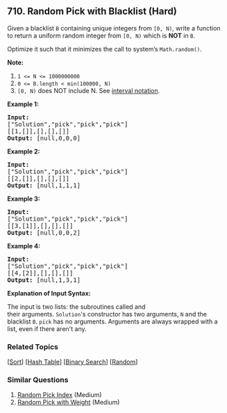 <!--|This file generated by command(leetcode description); DO NOT EDIT.    |-->
<!--+----------------------------------------------------------------------+-->
<!--|@author    Openset <openset.wang@gmail.com>                           |-->
<!--|@link      https://github.com/openset                                 |-->
<!--|@home      https://github.com/openset/leetcode                        |-->
<!--+----------------------------------------------------------------------+-->

## 710. Random Pick with Blacklist (Hard)

<p>Given a blacklist&nbsp;<code>B</code> containing unique integers&nbsp;from <code>[0, N)</code>, write a function to return a uniform random integer from <code>[0, N)</code> which is <strong>NOT</strong>&nbsp;in <code>B</code>.</p>

<p>Optimize it such that it minimizes the call to system&rsquo;s <code>Math.random()</code>.</p>

<p><strong>Note:</strong></p>

<ol>
	<li><code>1 &lt;= N &lt;= 1000000000</code></li>
	<li><code>0 &lt;= B.length &lt; min(100000, N)</code></li>
	<li><code>[0, N)</code>&nbsp;does NOT include N. See <a href="https://en.wikipedia.org/wiki/Interval_(mathematics)" target="_blank">interval notation</a>.</li>
</ol>

<p><strong>Example 1:</strong></p>

<pre>
<strong>Input: 
</strong><span id="example-input-1-1">[&quot;Solution&quot;,&quot;pick&quot;,&quot;pick&quot;,&quot;pick&quot;]
</span><span id="example-input-1-2">[[1,[]],[],[],[]]</span>
<strong>Output: </strong><span id="example-output-1">[null,0,0,0]</span>
</pre>

<p><strong>Example 2:</strong></p>

<pre>
<strong>Input: 
</strong><span id="example-input-2-1">[&quot;Solution&quot;,&quot;pick&quot;,&quot;pick&quot;,&quot;pick&quot;]
</span><span id="example-input-2-2">[[2,[]],[],[],[]]</span>
<strong>Output: </strong><span id="example-output-2">[null,1,1,1]</span>
</pre>

<p><strong>Example 3:</strong></p>

<pre>
<strong>Input: 
</strong><span id="example-input-3-1">[&quot;Solution&quot;,&quot;pick&quot;,&quot;pick&quot;,&quot;pick&quot;]
</span><span id="example-input-3-2">[[3,[1]],[],[],[]]</span>
<strong>Output: </strong><span id="example-output-3">[null,0,0,2]</span>
</pre>

<p><strong>Example 4:</strong></p>

<pre>
<strong>Input: 
</strong><span id="example-input-4-1">[&quot;Solution&quot;,&quot;pick&quot;,&quot;pick&quot;,&quot;pick&quot;]
</span><span id="example-input-4-2">[[4,[2]],[],[],[]]</span>
<strong>Output: </strong><span id="example-output-4">[null,1,3,1]</span>
</pre>

<p><strong>Explanation of Input Syntax:</strong></p>

<p>The input is two lists:&nbsp;the subroutines called&nbsp;and their&nbsp;arguments.&nbsp;<code>Solution</code>&#39;s&nbsp;constructor has two arguments,&nbsp;<code>N</code> and the blacklist <code>B</code>. <code>pick</code> has no arguments.&nbsp;Arguments&nbsp;are&nbsp;always wrapped with a list, even if there aren&#39;t any.</p>


### Related Topics
  [[Sort](https://github.com/openset/leetcode/tree/master/tag/sort/README.md)]
  [[Hash Table](https://github.com/openset/leetcode/tree/master/tag/hash-table/README.md)]
  [[Binary Search](https://github.com/openset/leetcode/tree/master/tag/binary-search/README.md)]
  [[Random](https://github.com/openset/leetcode/tree/master/tag/random/README.md)]

### Similar Questions
  1. [Random Pick Index](https://github.com/openset/leetcode/tree/master/problems/random-pick-index) (Medium)
  1. [Random Pick with Weight](https://github.com/openset/leetcode/tree/master/problems/random-pick-with-weight) (Medium)
